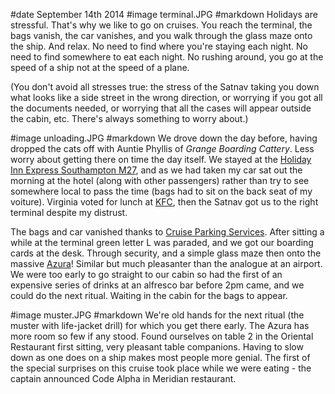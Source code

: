 #date September 14th 2014
#image terminal.JPG
#markdown
Holidays are stressful.  That's why we like to go on cruises.  You reach the terminal,
the bags vanish, the car vanishes, and you walk through the glass maze onto the ship. And
relax.  No need to find where you're staying each night.  No need to find somewhere to
eat each night.  No rushing around, you go at the speed of a ship not at the speed of
a plane.

(You don't avoid all stresses true: the stress of the Satnav taking you down what looks like
a side street in the wrong direction, or worrying if you got all the documents needed,
or worrying that all the cases will appear outside the cabin, etc. There's always something to
worry about.)

#image unloading.JPG
#markdown
We drove down the day before, having dropped the cats off with
Auntie Phyllis of *Grange Boarding Cattery*.  Less worry
about getting there on time the day itself.  We stayed at the
[Holiday Inn Express Southampton M27](https://www.ihg.com/holidayinnexpress/hotels/us/en/southampton/soabr/hoteldetail), and as we had
taken my car sat out the morning at the hotel (along with other passengers)
rather than try to see somewhere local to pass
the time (bags had to sit on the back seat of my voiture).  Virginia voted for lunch at
[KFC](https://www.kfc.co.uk/),
then the Satnav got us to the right terminal despite my distrust.

The bags and car vanished thanks to [Cruise Parking Services](https://www.cruiseparking.co.uk).  After sitting a while at the terminal
green letter L was paraded, and we got our boarding cards at the desk.  Through security, and a
simple glass maze then onto the massive [Azura](https://www.pocruises.com/cruise-ships/azura/)!  Similar but much pleasanter than the analogue at
an airport.  We were too early to go straight to our cabin so
had the first of an expensive series of drinks at an alfresco bar before 2pm came, and we could do
the next ritual. Waiting in the cabin for the bags to appear.

#image muster.JPG
#markdown
We're old hands for the next ritual (the muster with life-jacket drill) for which you get there early.
The Azura has more room so few if any stood. Found ourselves on table 2 in the Oriental Restaurant
first sitting, very pleasant table companions.  Having to slow down as one does on a ship makes most
people more genial. The first of the special surprises on this cruise took place while we were
eating - the captain announced Code Alpha in Meridian restaurant.
